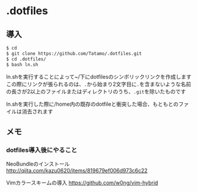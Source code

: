 # .dotfiles

## 導入
```bash
$ cd
$ git clone https://github.com/Tatamo/.dotfiles.git
$ cd .dotfiles/
$ bash ln.sh
```

ln.shを実行することによって~/下にdotfilesのシンボリックリンクを作成します
この際にリンクが張られるのは、`.`から始まり2文字目に`.`を含まないような名前の長さが2以上のファイルまたはディレクトリのうち、`.git`を除いたものです

ln.shを実行した際に/home内の既存のdotfileと衝突した場合、もともとのファイルは消去されます

## メモ
### dotfiles導入後にやること
NeoBundleのインストール
http://qiita.com/kazu0620/items/819679ef006d973c6c22

Vimカラースキームの導入
https://github.com/w0ng/vim-hybrid
